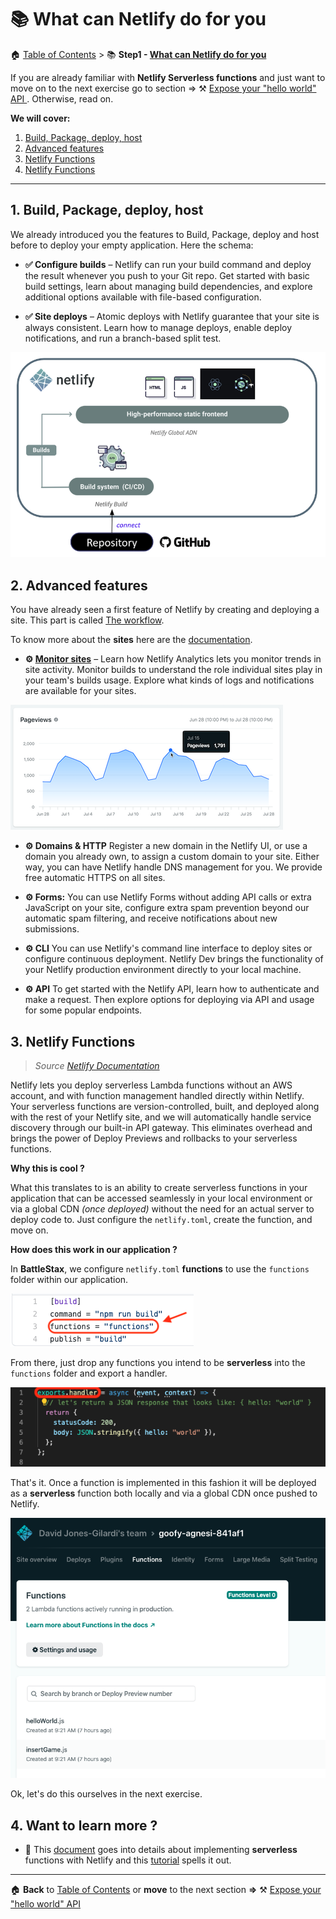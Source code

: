# 📚 What can Netlify do for you

🏠 [Table of Contents](./README.md#%EF%B8%8F-table-of-contents) > 📚 **Step1 - [ What can Netlify do for you](#README_Netlify.md)**

If you are already familiar with **Netlify Serverless functions** and just want to move on to the next exercise go to section =>  ⚒️ [Expose your "hello world" API ](./README_step01.md). Otherwise, read on.

**We will cover:**
1. [Build, Package, deploy, host](#1-build-package-deploy-host)
2. [Advanced features](#2-advanced-features)
3. [Netlify Functions](#3-netlify-functions)
4. [Netlify Functions](#4-want-to-learn-more-)

---
## 1. Build, Package, deploy, host

We already introduced you the features to Build, Package, deploy and  host before to deploy your empty application. Here the schema:

- **✅ Configure builds** – Netlify can run your build command and deploy the result whenever you push to your Git repo. Get started with basic build settings, learn about managing build dependencies, and explore additional options available with file-based configuration.

- **✅ Site deploys** – Atomic deploys with Netlify guarantee that your site is always consistent. Learn how to manage deploys, enable deploy notifications, and run a branch-based split test.

![Template CTRL click](./tutorial/architecture2.png?raw=true)

## 2. Advanced features

You have already seen a first feature of Netlify by creating and deploying a site. This part is called [The workflow](https://www.netlify.com/products/workflow/).

To know more about the **sites** here are the [documentation](https://docs.netlify.com/site-deploys/overview/#deploy-summary).
- **⚙️ [Monitor sites](https://docs.netlify.com/monitor-sites/analytics/#get-started)** – Learn how Netlify Analytics lets you monitor trends in site activity. Monitor builds to understand the role individual sites play in your team's builds usage. Explore what kinds of logs and notifications are available for your sites.

![.](./tutorial/netlify-pageview1.png)

- **⚙️ Domains & HTTP** Register a new domain in the Netlify UI, or use a domain you already own, to assign a custom domain to your site. Either way, you can have Netlify handle DNS management for you. We provide free automatic HTTPS on all sites.

- **⚙️ Forms:** You can use Netlify Forms without adding API calls or extra JavaScript on your site, configure extra spam prevention beyond our automatic spam filtering, and receive notifications about new submissions.

- **⚙️ CLI** You can use Netlify's command line interface to deploy sites or configure continuous deployment. Netlify Dev brings the functionality of your Netlify production environment directly to your local machine.

- **⚙️ API** To get started with the Netlify API, learn how to authenticate and make a request. Then explore options for deploying via API and usage for some popular endpoints.

## 3. Netlify Functions

> *Source [Netlify Documentation](https://docs.netlify.com/functions/overview/#manage-your-serverless-functions)*

Netlify lets you deploy serverless Lambda functions without an AWS account, and with function management handled directly within Netlify. Your serverless functions are version-controlled, built, and deployed along with the rest of your Netlify site, and we will automatically handle service discovery through our built-in API gateway. This eliminates overhead and brings the power of Deploy Previews and rollbacks to your serverless functions.

**Why this is cool ?**

What this translates to is an ability to create serverless functions in your application that can be accessed seamlessly in your local environment or via a global CDN _(once deployed)_ without the need for an actual server to deploy code to. Just configure the `netlify.toml`, create the function, and move on.

**How does this work in our application ?**

In **BattleStax**, we configure `netlify.toml` **functions** to use the `functions` folder within our application.

![netlify toml config](./tutorial/netlify-toml-config.png)

From there, just drop any functions you intend to be **serverless** into the `functions` folder and export a handler.

![netlify serverless function](./tutorial/netlify-function-handler.png)

That's it. Once a function is implemented in this fashion it will be deployed as a **serverless** function both locally and via a global CDN once pushed to Netlify.

![netlify functions cloud](./tutorial/netlify-functions-cloud.png)

Ok, let's do this ourselves in the next exercise.

## 4. Want to learn more ?

- 📄  This [document](https://docs.netlify.com/functions/configure-and-deploy/#configure-the-functions-folder) goes into details about implementing **serverless** functions with Netlify and this [tutorial](https://kentcdodds.com/blog/super-simple-start-to-netlify-functions) spells it out. 

---
🏠 **Back** to [Table of Contents](./README.md#%EF%B8%8F-table-of-contents) or **move** to the next section **=>**  ⚒️ [Expose your "hello world" API ](./README_step01.md)